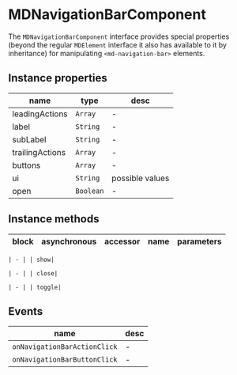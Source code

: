 # MDNavigationBarComponent
The `MDNavigationBarComponent` interface provides special properties (beyond the regular `MDElement` interface it also has available to it by inheritance) for manipulating `<md-navigation-bar>` elements.

## Instance properties

name|type|desc
---|---|---
leadingActions|`Array`|-
label|`String`|-
subLabel|`String`|-
trailingActions|`Array`|-
buttons|`Array`|-
ui|`String`|possible values 
open|`Boolean`|-

## Instance methods

block| asynchronous | accessor| name| parameters
---| --- | ---| ---| ---

    | - | | show| 

    | - | | close| 

    | - | | toggle| 

## Events

name|desc
---|---
`onNavigationBarActionClick`|-
`onNavigationBarButtonClick`|-
